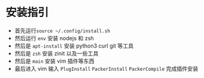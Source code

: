# 安装指引

- 首先运行`source ~/.config/install.sh`
- 然后运行 `env` 安装 nodejs 和 zsh
- 然后是 `apt-install` 安装 python3 curl git 等工具
- 然后是 `zsh` 安装 zinit 以及一些工具
- 然后是 `main` 安装 vim 插件等东西
- 最后进入 vim 输入 `PlugInstall` `PackerInstall`  `PackerCompile` 完成插件安装
